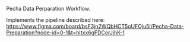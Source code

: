 Pecha Data Perparation Workflow.

Implements the pipeline described here: https://www.figma.com/board/bsF3jn2WQbHCT5oUFOju5I/Pecha-Data-Preparation?node-id=0-1&t=hltxx6gFDCorJihK-1
